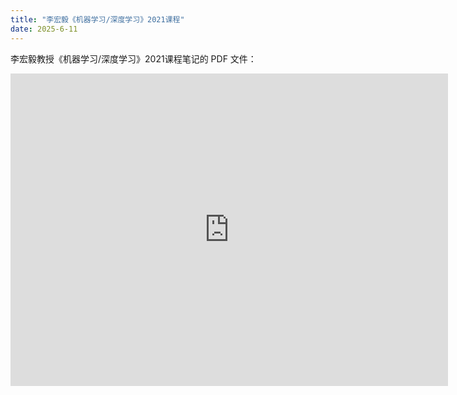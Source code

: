 ```yaml
---
title: "李宏毅《机器学习/深度学习》2021课程"
date: 2025-6-11
---
```

李宏毅教授《机器学习/深度学习》2021课程笔记的 PDF 文件：
<iframe src="https://docs.google.com/gview?url=https://github.com/wang-akang/study/raw/main/assets/%E6%9C%BA%E5%99%A8%E5%AD%A6%E4%B9%A0.pdf&embedded=true" width="700" height="500" style="border: none;"></iframe>



